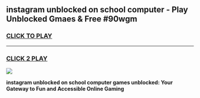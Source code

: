 
## instagram unblocked on school computer - Play Unblocked Gmaes & Free #90wgm
<h3>
<a href="https://news.freeplayer.one?title=instagram_unblocked_on_school_computer&ref=24F">CLICK TO PLAY</a></h3>
<hr>

<h3>
<a href="https://news.freeplayer.one?title=instagram_unblocked_on_school_computer&ref=24F">CLICK 2 PLAY</a>
  
</h3>

<a href="https://news.freeplayer.one?title=instagram_unblocked_on_school_computer&ref=24F/"><img src="https://clearcache.store/games.png"></a>


**instagram unblocked on school computer games unblocked: Your Gateway to Fun and Accessible Online Gaming**
